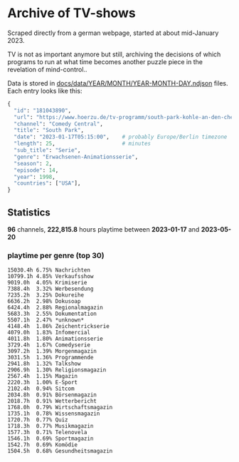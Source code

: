 # Archive of TV-shows

Scraped directly from a german webpage, started at about mid-January 2023.

TV is not as important anymore but still, archiving the decisions of which programs to run at what time
becomes another puzzle piece in the revelation of mind-control.. 

Data is stored in [docs/data/YEAR/MONTH/YEAR-MONTH-DAY.ndjson](docs/data/) files. 
Each entry looks like this:

```python
{
  "id": "181043890", 
  "url": "https://www.hoerzu.de/tv-programm/south-park-kohle-an-den-chefkoch/bid_181043890/", 
  "channel": "Comedy Central", 
  "title": "South Park", 
  "date": "2023-01-17T05:15:00",    # probably Europe/Berlin timezone 
  "length": 25,                     # minutes 
  "sub_title": "Serie", 
  "genre": "Erwachsenen-Animationsserie", 
  "season": 2, 
  "episode": 14, 
  "year": 1998, 
  "countries": ["USA"],
}
```

## Statistics

**96** channels, **222,815.8** hours playtime between **2023-01-17** and **2023-05-20**


### playtime per genre (top 30)

    15030.4h 6.75% Nachrichten
    10799.1h 4.85% Verkaufsshow
    9019.0h  4.05% Krimiserie
    7388.4h  3.32% Werbesendung
    7235.2h  3.25% Dokureihe
    6636.2h  2.98% Dokusoap
    6424.4h  2.88% Regionalmagazin
    5683.3h  2.55% Dokumentation
    5507.1h  2.47% *unknown*
    4148.4h  1.86% Zeichentrickserie
    4079.0h  1.83% Infomercial
    4011.8h  1.80% Animationsserie
    3729.4h  1.67% Comedyserie
    3097.2h  1.39% Morgenmagazin
    3031.5h  1.36% Programmende
    2941.8h  1.32% Talkshow
    2906.9h  1.30% Religionsmagazin
    2567.4h  1.15% Magazin
    2220.3h  1.00% E-Sport
    2102.4h  0.94% Sitcom
    2034.8h  0.91% Börsenmagazin
    2018.7h  0.91% Wetterbericht
    1768.0h  0.79% Wirtschaftsmagazin
    1735.1h  0.78% Wissensmagazin
    1720.7h  0.77% Quiz
    1718.3h  0.77% Musikmagazin
    1577.3h  0.71% Telenovela
    1546.1h  0.69% Sportmagazin
    1542.7h  0.69% Komödie
    1504.5h  0.68% Gesundheitsmagazin
